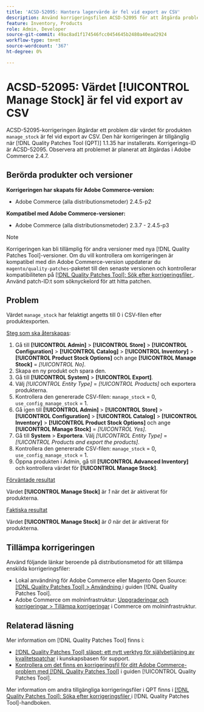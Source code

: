```yaml
---
title: 'ACSD-52095: Hantera lagervärde är fel vid export av CSV'
description: Använd korrigeringsfilen ACSD-52095 för att åtgärda problemet med Adobe Commerce där produkthantering för Stock-värdet är fel vid export av CSV.
feature: Inventory, Products
role: Admin, Developer
source-git-commit: 49ac8ad1f174546fcc0454645b2480a40ead2924
workflow-type: tm+mt
source-wordcount: '367'
ht-degree: 0%

---
```


# ACSD-52095: Värdet [!UICONTROL Manage Stock] är fel vid export av CSV

ACSD-52095-korrigeringen åtgärdar ett problem där värdet för produkten `manage_stock` är fel vid export av CSV. Den här korrigeringen är tillgänglig när [!DNL Quality Patches Tool (QPT)] 1.1.35 har installerats. Korrigerings-ID är ACSD-52095. Observera att problemet är planerat att åtgärdas i Adobe Commerce 2.4.7.

## Berörda produkter och versioner

**Korrigeringen har skapats för Adobe Commerce-version:**

* Adobe Commerce (alla distributionsmetoder) 2.4.5-p2

**Kompatibel med Adobe Commerce-versioner:**

* Adobe Commerce (alla distributionsmetoder) 2.3.7 - 2.4.5-p3

>[!NOTE]
>
>Korrigeringen kan bli tillämplig för andra versioner med nya [!DNL Quality Patches Tool]-versioner. Om du vill kontrollera om korrigeringen är kompatibel med din Adobe Commerce-version uppdaterar du `magento/quality-patches`-paketet till den senaste versionen och kontrollerar kompatibiliteten på [[!DNL Quality Patches Tool]: Sök efter korrigeringsfiler ](https://experienceleague.adobe.com/tools/commerce-quality-patches/index.html). Använd patch-ID:t som söknyckelord för att hitta patchen.

## Problem

Värdet `manage_stock` har felaktigt angetts till 0 i CSV-filen efter produktexporten.

<u>Steg som ska återskapas</u>:

1. Gå till **[!UICONTROL Admin]** > **[!UICONTROL Store]** > **[!UICONTROL Configuration]** > **[!UICONTROL Catalog]** > **[!UICONTROL Inventory]** > **[!UICONTROL Product Stock Options]** och ange **[!UICONTROL Manage Stock]** = *[!UICONTROL No]*.
1. Skapa en ny produkt och spara den.
1. Gå till **[!UICONTROL System]** > **[!UICONTROL Export]**.
1. Välj *[!UICONTROL Entity Type]* = *[!UICONTROL Products]* och exportera produkterna.
1. Kontrollera den genererade CSV-filen: `manage_stock` = 0, `use_config_manage_stock` = 1.
1. Gå igen till **[!UICONTROL Admin]** > **[!UICONTROL Store]** > **[!UICONTROL Configuration]** > **[!UICONTROL Catalog]** > **[!UICONTROL Inventory]** > **[!UICONTROL Product Stock Options]** och ange **[!UICONTROL Manage Stock]** = *[!UICONTROL Yes]*.
1. Gå till **System** > **Exportera**.
Välj *[!UICONTROL Entity Type]* = *[!UICONTROL Products and export the products]*.
1. Kontrollera den genererade CSV-filen: `manage_stock` = 0, `use_config_manage_stock` = 1.
1. Öppna produkten i Admin, gå till **[!UICONTROL Advanced Inventory]** och kontrollera värdet för **[!UICONTROL Manage Stock]**.

<u>Förväntade resultat</u>

Värdet **[!UICONTROL Manage Stock]** är *1* när det är aktiverat för produkterna.

<u>Faktiska resultat</u>

Värdet **[!UICONTROL Manage Stock]** är *0* när det är aktiverat för produkterna.

## Tillämpa korrigeringen

Använd följande länkar beroende på distributionsmetod för att tillämpa enskilda korrigeringsfiler:

* Lokal användning för Adobe Commerce eller Magento Open Source: [[!DNL Quality Patches Tool] > Användning ](<https://experienceleague.adobe.com/docs/commerce-operations/tools/quality-patches-tool/usage.html>) i guiden [!DNL Quality Patches Tool].
* Adobe Commerce om molninfrastruktur: [Uppgraderingar och korrigeringar > Tillämpa korrigeringar](https://experienceleague.adobe.com/docs/commerce-cloud-service/user-guide/develop/upgrade/apply-patches.html) i Commerce om molninfrastruktur.

## Relaterad läsning

Mer information om [!DNL Quality Patches Tool] finns i:

* [[!DNL Quality Patches Tool] släppt: ett nytt verktyg för självbetjäning av kvalitetspatchar](https://experienceleague.adobe.com/en/docs/commerce-knowledge-base/kb/announcements/commerce-announcements/magento-quality-patches-released-new-tool-to-self-serve-quality-patches) i kunskapsbasen för support.
* [Kontrollera om det finns en korrigeringsfil för ditt Adobe Commerce-problem med  [!DNL Quality Patches Tool]](/help/tools/quality-patches-tool/patches-available-in-qpt/check-patch-for-magento-issue-with-magento-quality-patches.md) i guiden [!UICONTROL Quality Patches Tool].


Mer information om andra tillgängliga korrigeringsfiler i QPT finns i [[!DNL Quality Patches Tool]: Söka efter korrigeringsfiler ](<https://experienceleague.adobe.com/tools/commerce-quality-patches/index.html>) i [!DNL Quality Patches Tool]-handboken.
